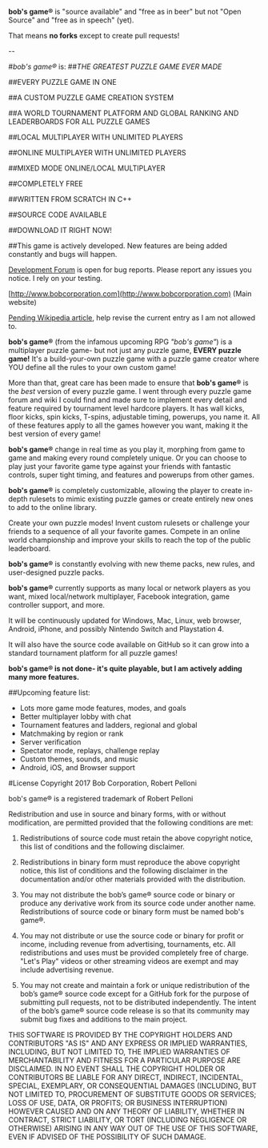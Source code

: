 **bob's game®** is "source available" and "free as in beer" but not "Open Source" and "free as in speech" (yet).

That means **no forks** except to create pull requests!

--

#*bob's game®* is:
##*THE GREATEST PUZZLE GAME EVER MADE*

##EVERY PUZZLE GAME IN ONE

##A CUSTOM PUZZLE GAME CREATION SYSTEM

##A WORLD TOURNAMENT PLATFORM AND GLOBAL RANKING AND LEADERBOARDS FOR ALL PUZZLE GAMES

##LOCAL MULTIPLAYER WITH UNLIMITED PLAYERS

##ONLINE MULTIPLAYER WITH UNLIMITED PLAYERS

##MIXED MODE ONLINE/LOCAL MULTIPLAYER

##COMPLETELY FREE

##WRITTEN FROM SCRATCH IN C++

##SOURCE CODE AVAILABLE

##DOWNLOAD IT RIGHT NOW!

##This game is actively developed. New features are being added constantly and bugs will happen.

[Development Forum](http://bobsgame.com/forum) is open for bug reports. Please report any issues you notice. I rely on your testing.

[http://www.bobcorporation.com](http://www.bobcorporation.com) (Main website)

[Pending Wikipedia article](https://en.wikipedia.org/w/index.php?title=Bob%27s_Game&oldid=713042467), help revise the current entry as I am not allowed to.

**bob's game®** (from the infamous upcoming RPG *"bob's game"*) is a multiplayer puzzle game- but not just any puzzle game, **EVERY puzzle game!** It's a build-your-own puzzle game with a puzzle game creator where YOU define all the rules to your own custom game!

More than that, great care has been made to ensure that **bob's game®** is the *best* version of every puzzle game. I went through every puzzle game forum and wiki I could find and made sure to implement every detail and feature required by tournament level hardcore players. It has wall kicks, floor kicks, spin kicks, T-spins, adjustable timing, powerups, you name it. All of these features apply to all the games however you want, making it the best version of every game!

**bob's game®** change in real time as you play it, morphing from game to game and making every round completely unique. Or you can choose to play just your favorite game type against your friends with fantastic controls, super tight timing, and features and powerups from other games.

**bob's game®** is completely customizable, allowing the player to create in-depth rulesets to mimic existing puzzle games or create entirely new ones to add to the online library.

Create your own puzzle modes! Invent custom rulesets or challenge your friends to a sequence of all your favorite games. Compete in an online world championship and improve your skills to reach the top of the public leaderboard.

**bob's game®** is constantly evolving with new theme packs, new rules, and user-designed puzzle packs.

**bob's game®** currently supports as many local or network players as you want, mixed local/network multiplayer, Facebook integration, game controller support, and more.

It will be continuously updated for Windows, Mac, Linux, web browser, Android, iPhone, and possibly Nintendo Switch and Playstation 4.

It will also have the source code available on GitHub so it can grow into a standard tournament platform for all puzzle games!

**bob's game® is not done- it's quite playable, but I am actively adding many more features.**

##Upcoming feature list:
* Lots more game mode features, modes, and goals
* Better multiplayer lobby with chat
* Tournament features and ladders, regional and global
* Matchmaking by region or rank
* Server verification
* Spectator mode, replays, challenge replay
* Custom themes, sounds, and music
* Android, iOS, and Browser support

#License
Copyright 2017 Bob Corporation, Robert Pelloni

bob's game® is a registered trademark of Robert Pelloni

Redistribution and use in source and binary forms, with or without modification, are permitted provided that the following conditions are met:

1. Redistributions of source code must retain the above copyright notice, this list of conditions and the following disclaimer.

2. Redistributions in binary form must reproduce the above copyright notice, this list of conditions and the following disclaimer in the documentation and/or other materials provided with the distribution.

3. You may not distribute the bob’s game® source code or binary or produce any derivative work from its source code under another name. Redistributions of source code or binary form must be named bob's game®.

4. You may not distribute or use the source code or binary for profit or income, including revenue from advertising, tournaments, etc.  All redistributions and uses must be provided completely free of charge. "Let's Play" videos or other streaming videos are exempt and may include advertising revenue.

5. You may not create and maintain a fork or unique redistribution of the bob’s game® source code except for a GitHub fork for the purpose of submitting pull requests, not to be distributed independently.  The intent of the bob’s game® source code release is so that its community may submit bug fixes and additions to the main project.

THIS SOFTWARE IS PROVIDED BY THE COPYRIGHT HOLDERS AND CONTRIBUTORS "AS IS" AND ANY EXPRESS OR IMPLIED WARRANTIES, INCLUDING, BUT NOT LIMITED TO, THE IMPLIED WARRANTIES OF MERCHANTABILITY AND FITNESS FOR A PARTICULAR PURPOSE ARE DISCLAIMED. IN NO EVENT SHALL THE COPYRIGHT HOLDER OR CONTRIBUTORS BE LIABLE FOR ANY DIRECT, INDIRECT, INCIDENTAL, SPECIAL, EXEMPLARY, OR CONSEQUENTIAL DAMAGES (INCLUDING, BUT NOT LIMITED TO, PROCUREMENT OF SUBSTITUTE GOODS OR SERVICES; LOSS OF USE, DATA, OR PROFITS; OR BUSINESS INTERRUPTION) HOWEVER CAUSED AND ON ANY THEORY OF LIABILITY, WHETHER IN CONTRACT, STRICT LIABILITY, OR TORT (INCLUDING NEGLIGENCE OR OTHERWISE) ARISING IN ANY WAY OUT OF THE USE OF THIS SOFTWARE, EVEN IF ADVISED OF THE POSSIBILITY OF SUCH DAMAGE.
